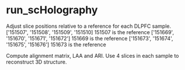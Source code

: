 # run_scHolography
Adjust slice positions relative to a reference for each DLPFC sample. ['151507', '151508', '151509', '151510] 151507 is the reference
                                                                      ['151669', '151670', '151671', '151672'] 151669 is the reference
                                                                      ['151673', '151674', '151675', '151676'] 151673 is the reference
                                                
Compute alignment matrix, LAA and ARI. 
Use 4 slices in each sample to reconstruct 3D structure. 
